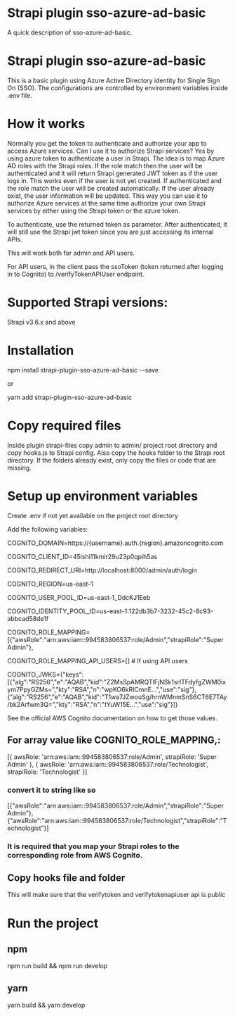 # Strapi plugin sso-azure-ad-basic

A quick description of sso-azure-ad-basic.
# Strapi plugin sso-azure-ad-basic

This is a basic plugin using Azure Active Directory identity for Single Sign On (SSO).
The configurations are controlled by environment variables inside .env file.

# How it works

Normally you get the token to authenticate and authorize your app to access Azure services. Can I use it to authorize Strapi services? Yes by using azure token to authenticate a user in Strapi. The idea is to map Azure AD roles with the Strapi roles. If the role match then the user will be authenticated and it will return Strapi generated JWT token as if the user logs in. This works even if the user is not yet created. If authenticated and the role match the user will be created automatically. If the user already exist, the user information will be updated. This way you can use it to authorize Azure services at the same time authorize your own Strapi services by either using the Strapi token or the azure token.

To authenticate, use the returned token as parameter. After authenticated, it will still use the Strapi jwt token since you are just accessing its internal APIs.

This will work both for admin and API users.

For API users, in the client pass the ssoToken (token returned after logging in to Cognito) to /verifyTokenAPIUser endpoint.
  

# Supported Strapi versions:

Strapi v3.6.x and above

# Installation

npm install strapi-plugin-sso-azure-ad-basic --save

or

yarn add strapi-plugin-sso-azure-ad-basic


# Copy required files


Inside plugin strapi-files copy admin to admin/ project root directory and copy hooks.js to Strapi config. Also copy the hooks folder to the Strapi root directory. If the folders already exist, only copy the files or code that are missing.
  

# Setup up environment variables

Create .env if not yet available on the project root directory

Add the following variables:

COGNITO_DOMAIN=https://{username}.auth.{region}.amazoncognito.com

COGNITO_CLIENT_ID=45ishi11kmir29u23p0qpih5as

COGNITO_REDIRECT_URI=http://localhost:8000/admin/auth/login

COGNITO_REGION=us-east-1

COGNITO_USER_POOL_ID=us-east-1_DdcKJ1Eeb

COGNITO_IDENTITY_POOL_ID=us-east-1:122db3b7-3232-45c2-8c93-abbcad58de1f

COGNITO_ROLE_MAPPING=[{"awsRole":"arn:aws:iam::994583806537:role/Admin","strapiRole":"Super Admin"},

COGNITO_ROLE_MAPPING_API_USERS=[] # If using API users

COGNITO_JWKS={"keys":[{"alg":"RS256","e":"AQAB","kid":"Z2MsSpAMRQTIFjNSk1srITFdyfgZWM0ixym7PpyGZMs=","kty":"RSA","n":"wpKO6kRICmnE...","use":"sig"},{"alg":"RS256","e":"AQAB","kid":"T1wa7JZwouSg/hrnWMnmSnS6CT6E7TAy/bk2Arfwm3Q=","kty":"RSA","n":"tYuW15E...","use":"sig"}]}

  See the official AWS Cognito documentation on how to get those values.

## For array value like COGNITO_ROLE_MAPPING,:

[{
	awsRole: 'arn:aws:iam::994583806537:role/Admin',
	strapiRole: 'Super Admin'
}, {
awsRole: 'arn:aws:iam::994583806537:role/Technologist',
strapiRole: 'Technologist'
}]

### convert it to string like so

[{"awsRole":"arn:aws:iam::994583806537:role/Admin","strapiRole":"Super Admin"},{"awsRole":"arn:aws:iam::994583806537:role/Technologist","strapiRole":"Technologist"}]
  

### It is required that you map your Strapi roles to the corresponding role from AWS Cognito.
  

## Copy hooks file and folder

This will make sure that the verifytoken and verifytokenapiuser api is public


# Run the project


## npm

npm run build && npm run develop
  
## yarn

yarn build && yarn develop